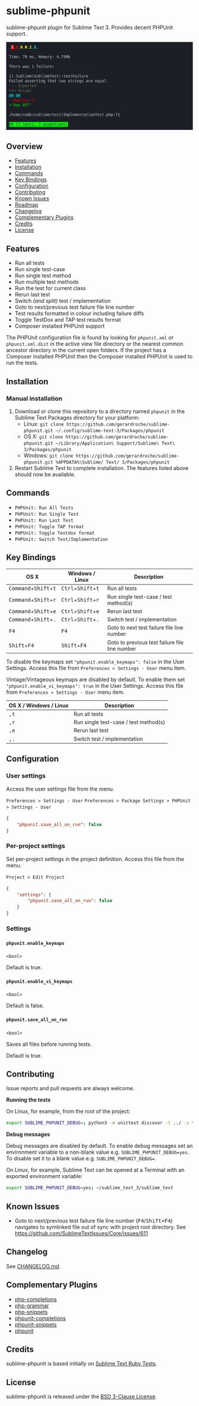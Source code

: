# sublime-phpunit

sublime-phpunit plugin for Sublime Text 3. Provides decent PHPUnit support.

![Screenshot](screenshot.png)

## Overview

* [Features](#features)
* [Installation](#installation)
* [Commands](#commands)
* [Key Bindings](#key-bindings)
* [Configuration](#configuration)
* [Contributing](#contributing)
* [Known Issues](#known-issues)
* [Roadmap](https://github.com/gerardroche/sublime-phpunit/issues/1)
* [Changelog](#changelog)
* [Complementary Plugins](#complementary-plugins)
* [Credits](#credits)
* [License](#license)

## Features

* Run all tests
* Run single test-case
* Run single test method
* Run multiple test methods
* Run the test for current class
* Rerun last test
* Switch *(and split)* test / implementation
* Goto to next/previous test failure file line number
* Test results formatted in colour including failure diffs
* Toggle TestDox and TAP test results format
* Composer installed PHPUnit support

The PHPUnit configuration file is found by looking for `phpunit.xml` or `phpunit.xml.dist` in the active view file directory or the nearest common ancestor directory in the current open folders. If the project has a Composer installed PHPUnit then the Composer installed PHPUnit is used to run the tests.

## Installation

### Manual installation

1. Download or clone this repository to a directory named `phpunit` in the Sublime Text Packages directory for your platform:
    * Linux: `git clone https://github.com/gerardroche/sublime-phpunit.git ~/.config/sublime-text-3/Packages/phpunit`
    * OS X: `git clone https://github.com/gerardroche/sublime-phpunit.git ~/Library/Application\ Support/Sublime\ Text\ 3/Packages/phpunit`
    * Windows: `git clone https://github.com/gerardroche/sublime-phpunit.git %APPDATA%\Sublime/ Text/ 3/Packages/phpunit`
2. Restart Sublime Text to complete installation. The features listed above should now be available.

## Commands

* `PHPUnit: Run All Tests`
* `PHPUnit: Run Single Test`
* `PHPUnit: Run Last Test`
* `PHPUnit: Toggle TAP format`
* `PHPUnit: Toggle Textdox format`
* `PHPUnit: Switch Test/Implementation`

## Key Bindings

| OS X | Windows / Linux | Description |
|------|-----------------|--------------|
| <kbd>Command</kbd>+<kbd>Shift</kbd>+<kbd>t</kbd> | <kbd>Ctrl</kbd>+<kbd>Shift</kbd>+<kbd>t</kbd> | Run all tests |
| <kbd>Command</kbd>+<kbd>Shift</kbd>+<kbd>r</kbd> | <kbd>Ctrl</kbd>+<kbd>Shift</kbd>+<kbd>r</kbd> | Run single test-case / test method(s) |
| <kbd>Command</kbd>+<kbd>Shift</kbd>+<kbd>e</kbd> | <kbd>Ctrl</kbd>+<kbd>Shift</kbd>+<kbd>e</kbd> | Rerun last test |
| <kbd>Command</kbd>+<kbd>Shift</kbd>+<kbd>.</kbd> | <kbd>Ctrl</kbd>+<kbd>Shift</kbd>+<kbd>.</kbd> | Switch test / implementation |
| <kbd>F4</kbd> | <kbd>F4</kbd> | Goto to next test failure file line number |
| <kbd>Shift</kbd>+<kbd>F4</kbd> | <kbd>Shift</kbd>+<kbd>F4</kbd> | Goto to previous test failure file line number |

To disable the keymaps set `"phpunit.enable_keymaps": false` in the User Settings. Access this file from `Preferences > Settings - User` menu item.

Vintage/Vintageous keymaps are disabled by default. To enable them set `"phpunit.enable_vi_keymaps": true` in the User Settings. Access this file from `Preferences > Settings - User` menu item.

| OS X / Windows / Linux | Description |
|------------------------|--------------|
| <kbd>,</kbd><kbd>t</kbd> | Run all tests |
| <kbd>,</kbd><kbd>r</kbd> | Run single test-case / test method(s) |
| <kbd>,</kbd><kbd>e</kbd> | Rerun last test |
| <kbd>,</kbd><kbd>.</kbd> | Switch test / implementation |

## Configuration

### User settings

Access the user settings file from the menu.

`Preferences > Settings - User`
`Preferences > Package Settings > PHPUnit > Settings - User`

```json
{
    "phpunit.save_all_on_run": false
}
```

### Per-project settings

Set per-project settings in the project definition. Access this file from the menu.

`Project > Edit Project`

```json
{
    "settings": {
        "phpunit.save_all_on_run": false
    }
}
```

### Settings

#### `phpunit.enable_keymaps`

`<bool>`

Default is true.

#### `phpunit.enable_vi_keymaps`

`<bool>`

Default is false.

#### `phpunit.save_all_on_run`

`<bool>`

Saves all files before running tests.

Default is true.

## Contributing

Issue reports and pull requests are always welcome.

**Running the tests**

On Linux, for example, from the root of the project:

```sh
export SUBLIME_PHPUNIT_DEBUG=; python3 -m unittest discover -t ../ -s tests/ --verbose
```

**Debug messages**

Debug messages are disabled by default. To enable debug messages set an environment variable to a non-blank value e.g. `SUBLIME_PHPUNIT_DEBUG=yes`. To disable set it to a blank value e.g. `SUBLIME_PHPUNIT_DEBUG=`.

On Linux, for example, Sublime Text can be opened at a Terminal with an exported environment variable:

```sh
export SUBLIME_PHPUNIT_DEBUG=yes; ~/sublime_text_3/sublime_text
```

## Known Issues

* Goto to next/previous test failure file line number (<kbd>F4</kbd>/<kbd>Shift+F4</kbd>) navigates to symlinked file out of sync with project root directory. See https://github.com/SublimeTextIssues/Core/issues/611

## Changelog

See [CHANGELOG.md](CHANGELOG.md).

## Complementary Plugins

* [php-completions]
* [php-grammar]
* [php-snippets]
* [phpunit-completions]
* [phpunit-snippets]
* [phpunit]

## Credits

sublime-phpunit is based initially on [Sublime Text Ruby Tests](https://github.com/maltize/sublime-text-2-ruby-tests).

## License

sublime-phpunit is released under the [BSD 3-Clause License][license].

[license]: LICENSE
[Package Control]: https://packagecontrol.io
[php-completions]: https://github.com/gerardroche/sublime-phpck
[php-fig]: http://www.php-fig.org
[php-grammar]: https://github.com/gerardroche/sublime-php-grammar
[php-snippets]: https://github.com/gerardroche/sublime-php-snippets
[phpunit-completions]: https://github.com/gerardroche/sublime-phpunitck
[phpunit-snippets]: https://github.com/gerardroche/sublime-phpunit-snippets
[phpunit]: https://github.com/gerardroche/sublime-phpunit
[semver]: http://semver.org
